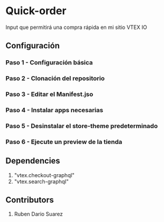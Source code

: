 # Quick-order

Input que permitirá una compra rápida en mi sitio VTEX IO

## Configuración

### Paso 1 - Configuración básica

### Paso 2 - Clonación del repositorio

### Paso 3 - Editar el Manifest.jso

### Paso 4 - Instalar apps necesarias

### Paso 5 - Desinstalar el store-theme predeterminado

### Paso 6 - Ejecute un preview de la tienda

## Dependencies
1. "vtex.checkout-graphql"
2. "vtex.search-graphql"

## Contributors

1. Ruben Dario Suarez
